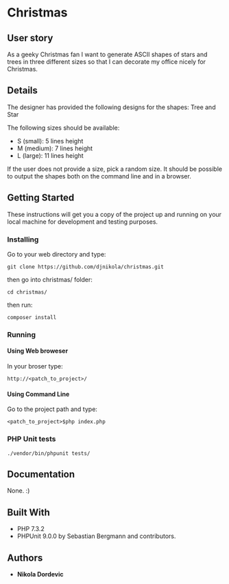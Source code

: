 # Christmas

## User story
As a geeky Christmas fan I want to generate ASCII shapes of stars and trees in three different
sizes so that I can decorate my office nicely for Christmas.

## Details
The designer has provided the following designs for the shapes: Tree and Star

The following sizes should be available:
- S (small): 5 lines height
- M (medium): 7 lines height
- L (large): 11 lines height

If the user does not provide a size, pick a random size.
It should be possible to output the shapes both on the command line and in a browser.

## Getting Started

These instructions will get you a copy of the project up and running on your local machine for development and testing purposes. 

### Installing

Go to your web directory and type:
```
git clone https://github.com/djnikola/christmas.git 
```

then go into christmas/ folder:
```
cd christmas/
```

then run:
```
composer install
```
### Running

#### Using Web broweser

In your broser type:
```
http://<patch_to_project>/
```

#### Using Command Line

Go to the project path and type:
```
<patch_to_project>$php index.php
```

### PHP Unit tests

```
./vendor/bin/phpunit tests/
```

## Documentation 

None. :)


## Built With

* PHP 7.3.2
* PHPUnit 9.0.0 by Sebastian Bergmann and contributors.

## Authors

* **Nikola Dordevic**
